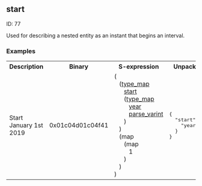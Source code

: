 ## start

ID: 77

Used for describing a nested entity as an instant that begins an interval.

### Examples

<table><tr><th>Description</th><th>Binary</th><th>S-expression</th><th>Unpacked</th></tr><tr><td>Start January 1st 2019</td><td>0x01c04d01c04f41</td><td>(<br>&nbsp;&nbsp;&nbsp;(<a href="./type_map.md">type_map</a> <br>&nbsp;&nbsp;&nbsp;&nbsp;&nbsp;&nbsp;<a href="./start.md">start</a> <br>&nbsp;&nbsp;&nbsp;&nbsp;&nbsp;&nbsp;(<a href="./type_map.md">type_map</a> <br>&nbsp;&nbsp;&nbsp;&nbsp;&nbsp;&nbsp;&nbsp;&nbsp;&nbsp;<a href="./year.md">year</a> <br>&nbsp;&nbsp;&nbsp;&nbsp;&nbsp;&nbsp;&nbsp;&nbsp;&nbsp;<a href="./parse_varint.md">parse_varint</a><br>&nbsp;&nbsp;&nbsp;&nbsp;&nbsp;&nbsp;)<br>&nbsp;&nbsp;&nbsp;) <br>&nbsp;&nbsp;&nbsp;(map <br>&nbsp;&nbsp;&nbsp;&nbsp;&nbsp;&nbsp;(map <br>&nbsp;&nbsp;&nbsp;&nbsp;&nbsp;&nbsp;&nbsp;&nbsp;&nbsp;1<br>&nbsp;&nbsp;&nbsp;&nbsp;&nbsp;&nbsp;)<br>&nbsp;&nbsp;&nbsp;)<br>)</td><td><pre>{
  "start": {
    "year": 1
  }
}</pre></td></table>